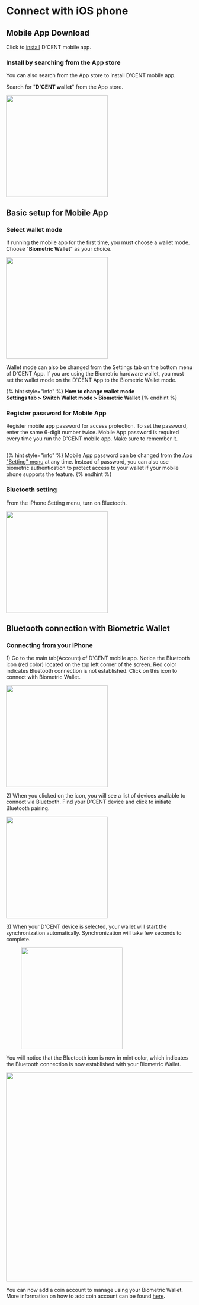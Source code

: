 # Connect with iOS phone

## Mobile App Download

Click to [install](https://apps.apple.com/kr/app/dcent-hardware-wallet/id1447206611) D'CENT mobile app.

### Install by searching from the App store

You can also search from the App store to install D'CENT mobile app.

Search for "**D'CENT wallet**" from the App store.

<div align="left">

<img src="../.gitbook/assets/아이폰eng-01.png" alt="" width="274">

</div>

## Basic setup for Mobile App

### Select wallet mode

If running the mobile app for the first time, you must choose a wallet mode. Choose "**Biometric Wallet**" as your choice.

<div align="left">

<img src="../.gitbook/assets/아이폰eng-02.png" alt="" width="274">

</div>

Wallet mode can also be changed from the Settings tab on the bottom menu of D'CENT App. If you are using the Biometric hardware wallet, you must set the wallet mode on the D'CENT App to the Biometric Wallet mode.&#x20;

{% hint style="info" %}
**How to change wallet mode**\
**Settings tab > Switch Wallet mode > Biometric Wallet**&#x20;
{% endhint %}

### Register password for Mobile App

Register mobile app password for access protection. To set the password, enter the same 6-digit number twice. Mobile App password is required every time you run the D'CENT mobile app. Make sure to remember it.

<figure><img src="../.gitbook/assets/아이폰eng-03.png" alt=""><figcaption></figcaption></figure>

{% hint style="info" %}
Mobile App password can be changed from the [App "Setting" menu](../mobile-app/mobile-app-setting-menu/) at any time. Instead of password, you can also use biometric authentication to protect access to your wallet if your mobile phone supports the feature.
{% endhint %}

### Bluetooth setting

From the iPhone Setting menu, turn on Bluetooth.

<div align="left">

<img src="../.gitbook/assets/아이폰eng-04.png" alt="" width="274">

</div>

## Bluetooth connection with Biometric Wallet

### Connecting from your iPhone

1\) Go to the main tab(Account) of D'CENT mobile app. Notice the Bluetooth icon (red color) located on the top left corner of the screen. Red color indicates Bluetooth connection is not established. Click on this icon to connect with Biometric Wallet.

<div align="left">

<img src="../.gitbook/assets/아이폰eng-05.png" alt="" width="274">

</div>

2\) When you clicked on the icon, you will see a list of devices available to connect via Bluetooth. Find your D'CENT device and click to initiate Bluetooth pairing.

<div align="left">

<img src="../.gitbook/assets/아이폰eng-06.png" alt="" width="274">

</div>

3\) When your D'CENT device is selected, your wallet will start the synchronization automatically. Synchronization will take few seconds to complete.&#x20;

<div align="left">

<figure><img src="../.gitbook/assets/아이폰eng-07.png" alt="" width="274"><figcaption></figcaption></figure>

</div>

You will notice that the Bluetooth icon is now in mint color, which indicates the Bluetooth connection is now established with your Biometric Wallet.

<div align="left">

<img src="../.gitbook/assets/아이폰eng-08.png" alt="" width="563">

</div>

You can now add a coin account to manage using your Biometric Wallet. More information on how to add coin account can be found [here](../mobile-app/create-account/)**.**
